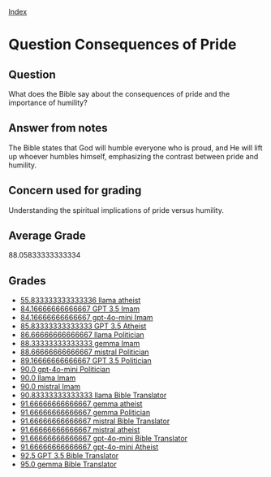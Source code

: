 
[Index](../../index.md)
# Question Consequences of Pride
## Question
What does the Bible say about the consequences of pride and the importance of humility?

## Answer from notes
The Bible states that God will humble everyone who is proud, and He will lift up whoever humbles himself, emphasizing the contrast between pride and humility.

## Concern used for grading
Understanding the spiritual implications of pride versus humility.

## Average Grade
88.05833333333334

## Grades
 * [55.833333333333336 llama atheist](../answers/llama_atheist/Consequences_of_Pride.md)
 * [84.16666666666667 GPT 3.5 Imam](../answers/GPT_3.5_Imam/Consequences_of_Pride.md)
 * [84.16666666666667 gpt-4o-mini Imam](../answers/gpt-4o-mini_Imam/Consequences_of_Pride.md)
 * [85.83333333333333 GPT 3.5 Atheist](../answers/GPT_3.5_Atheist/Consequences_of_Pride.md)
 * [86.66666666666667 llama Politician](../answers/llama_Politician/Consequences_of_Pride.md)
 * [88.33333333333333 gemma Imam](../answers/gemma_Imam/Consequences_of_Pride.md)
 * [88.66666666666667 mistral Politician](../answers/mistral_Politician/Consequences_of_Pride.md)
 * [89.16666666666667 GPT 3.5 Politician](../answers/GPT_3.5_Politician/Consequences_of_Pride.md)
 * [90.0 gpt-4o-mini Politician](../answers/gpt-4o-mini_Politician/Consequences_of_Pride.md)
 * [90.0 llama Imam](../answers/llama_Imam/Consequences_of_Pride.md)
 * [90.0 mistral Imam](../answers/mistral_Imam/Consequences_of_Pride.md)
 * [90.83333333333333 llama Bible Translator](../answers/llama_Bible_Translator/Consequences_of_Pride.md)
 * [91.66666666666667 gemma atheist](../answers/gemma_atheist/Consequences_of_Pride.md)
 * [91.66666666666667 gemma Politician](../answers/gemma_Politician/Consequences_of_Pride.md)
 * [91.66666666666667 mistral Bible Translator](../answers/mistral_Bible_Translator/Consequences_of_Pride.md)
 * [91.66666666666667 mistral atheist](../answers/mistral_atheist/Consequences_of_Pride.md)
 * [91.66666666666667 gpt-4o-mini Bible Translator](../answers/gpt-4o-mini_Bible_Translator/Consequences_of_Pride.md)
 * [91.66666666666667 gpt-4o-mini Atheist](../answers/gpt-4o-mini_Atheist/Consequences_of_Pride.md)
 * [92.5 GPT 3.5 Bible Translator](../answers/GPT_3.5_Bible_Translator/Consequences_of_Pride.md)
 * [95.0 gemma Bible Translator](../answers/gemma_Bible_Translator/Consequences_of_Pride.md)
